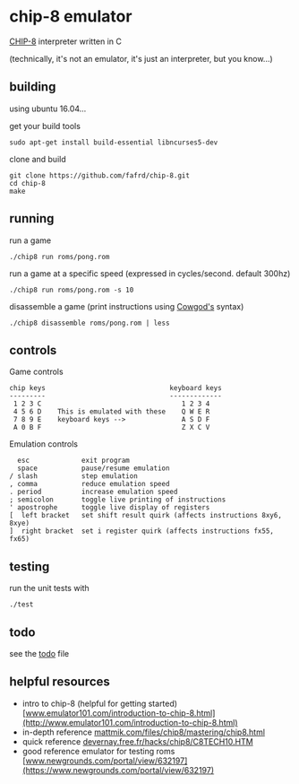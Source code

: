 # chip-8 emulator

[CHIP-8](https://en.wikipedia.org/wiki/CHIP-8) interpreter written in C

(technically, it's not an emulator, it's just an interpreter, but you know...)

## building
using ubuntu 16.04...

get your build tools

    sudo apt-get install build-essential libncurses5-dev

clone and build

    git clone https://github.com/fafrd/chip-8.git
    cd chip-8
    make
    
## running

run a game

    ./chip8 run roms/pong.rom

run a game at a specific speed (expressed in cycles/second. default 300hz)

	./chip8 run roms/pong.rom -s 10
    
disassemble a game (print instructions using [Cowgod's](http://devernay.free.fr/hacks/chip8/C8TECH10.HTM) syntax)

    ./chip8 disassemble roms/pong.rom | less

## controls
Game controls

	chip keys                               keyboard keys
	---------                               -------------
	 1 2 3 C                                   1 2 3 4
 	 4 5 6 D    This is emulated with these    Q W E R
	 7 8 9 E    keyboard keys -->              A S D F
	 A 0 B F                                   Z X C V

Emulation controls

      esc             exit program
	  space           pause/resume emulation
	/ slash           step emulation
	, comma           reduce emulation speed
	. period          increase emulation speed
	; semicolon       toggle live printing of instructions
    ' apostrophe      toggle live display of registers
	[  left bracket   set shift result quirk (affects instructions 8xy6, 8xye)
	]  right bracket  set i register quirk (affects instructions fx55, fx65)

## testing

run the unit tests with

	./test

## todo
see the [todo](todo) file


## helpful resources
- intro to chip-8 (helpful for getting started) [www.emulator101.com/introduction-to-chip-8.html](http://www.emulator101.com/introduction-to-chip-8.html)
- in-depth reference [mattmik.com/files/chip8/mastering/chip8.html](http://mattmik.com/files/chip8/mastering/chip8.html)
- quick reference [devernay.free.fr/hacks/chip8/C8TECH10.HTM](http://devernay.free.fr/hacks/chip8/C8TECH10.HTM)
- good reference emulator for testing roms [www.newgrounds.com/portal/view/632197](https://www.newgrounds.com/portal/view/632197)
